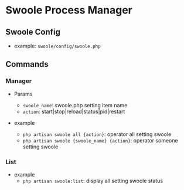 # Swoole Process Manager

## Swoole Config

- example: `swoole/config/swoole.php`

## Commands

### Manager

- Params
    - `swoole_name`: swoole.php setting item name
    - `action`: start|stop|reload|status|pid|restart

- example
    - `php artisan swoole all {action}`: operator all setting swoole
    - `php artisan swoole {swoole_name} {action}`: operator someone setting swoole

### List

- example
    - `php artisan swoole:list`: display all setting swoole status
